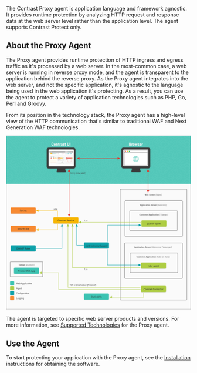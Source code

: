 <!--
title: "Contrast Proxy Agent Overview"
description: "Overview of the Contrast Proxy agent"
tags: "installation agent webserver proxy nginx overview"
-->

The Contrast Proxy agent is application language and framework agnostic. It provides runtime protection by analyzing HTTP request and response data at the web server level rather than the application level. The agent supports Contrast Protect only. 

## About the Proxy Agent

The Proxy agent provides runtime protection of HTTP ingress and egress traffic as it's processed by a web server. In the most-common case, a web server is running in reverse proxy mode, and the agent is transparent to the application behind the reverse proxy. As the Proxy agent integrates into the web server, and not the specific application, it's agnostic to the language being used in the web application it's protecting. As a result, you can use the agent to protect a variety of application technologies such as PHP, Go, Perl and Groovy.   

From its position in the technology stack, the Proxy agent has a high-level view of the HTTP communication that's similar to traditional WAF and Next Generation WAF technologies.

<a href="assets/images/Proxy-agent-diagram.png" rel="lightbox" title="Proxy agent architecture"><img class="thumbnail" src="assets/images/Proxy-agent-diagram.png"/></a>

The agent is targeted to specific web server products and versions. For more information, see [Supported Technologies](installation-proxy.html#proxy-supported) for the Proxy agent. 

## Use the Agent

To start protecting your application with the Proxy agent, see the [Installation](installation-proxy.html#proxy-install) instructions for obtaining the software.

